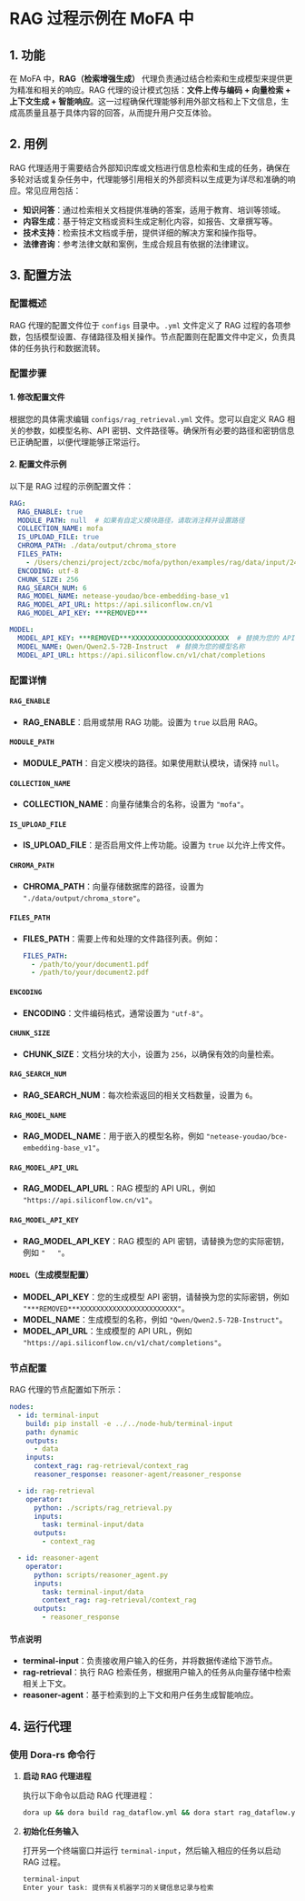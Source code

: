 # RAG 过程示例在 MoFA 中

## 1. 功能

在 MoFA 中，**RAG（检索增强生成）** 代理负责通过结合检索和生成模型来提供更为精准和相关的响应。RAG 代理的设计模式包括：**文件上传与编码 + 向量检索 + 上下文生成 + 智能响应**。这一过程确保代理能够利用外部文档和上下文信息，生成高质量且基于具体内容的回答，从而提升用户交互体验。

## 2. 用例

RAG 代理适用于需要结合外部知识库或文档进行信息检索和生成的任务，确保在多轮对话或复杂任务中，代理能够引用相关的外部资料以生成更为详尽和准确的响应。常见应用包括：

- **知识问答**：通过检索相关文档提供准确的答案，适用于教育、培训等领域。
- **内容生成**：基于特定文档或资料生成定制化内容，如报告、文章撰写等。
- **技术支持**：检索技术文档或手册，提供详细的解决方案和操作指导。
- **法律咨询**：参考法律文献和案例，生成合规且有依据的法律建议。

## 3. 配置方法

### 配置概述

RAG 代理的配置文件位于 `configs` 目录中。`.yml` 文件定义了 RAG 过程的各项参数，包括模型设置、存储路径及相关操作。节点配置则在配置文件中定义，负责具体的任务执行和数据流转。

### 配置步骤

#### 1. 修改配置文件

根据您的具体需求编辑 `configs/rag_retrieval.yml` 文件。您可以自定义 RAG 相关的参数，如模型名称、API 密钥、文件路径等。确保所有必要的路径和密钥信息已正确配置，以便代理能够正常运行。

#### 2. 配置文件示例

以下是 RAG 过程的示例配置文件：

```yaml
RAG:
  RAG_ENABLE: true
  MODULE_PATH: null  # 如果有自定义模块路径，请取消注释并设置路径
  COLLECTION_NAME: mofa
  IS_UPLOAD_FILE: true
  CHROMA_PATH: ./data/output/chroma_store
  FILES_PATH:
    - /Users/chenzi/project/zcbc/mofa/python/examples/rag/data/input/2410.02742v1.pdf
  ENCODING: utf-8
  CHUNK_SIZE: 256
  RAG_SEARCH_NUM: 6
  RAG_MODEL_NAME: netease-youdao/bce-embedding-base_v1
  RAG_MODEL_API_URL: https://api.siliconflow.cn/v1
  RAG_MODEL_API_KEY: ***REMOVED***

MODEL:
  MODEL_API_KEY: ***REMOVED***XXXXXXXXXXXXXXXXXXXXXXXX  # 替换为您的 API 密钥
  MODEL_NAME: Qwen/Qwen2.5-72B-Instruct  # 替换为您的模型名称
  MODEL_API_URL: https://api.siliconflow.cn/v1/chat/completions
```

### 配置详情

#### `RAG_ENABLE`

- **RAG_ENABLE**：启用或禁用 RAG 功能。设置为 `true` 以启用 RAG。

#### `MODULE_PATH`

- **MODULE_PATH**：自定义模块的路径。如果使用默认模块，请保持 `null`。

#### `COLLECTION_NAME`

- **COLLECTION_NAME**：向量存储集合的名称，设置为 `"mofa"`。

#### `IS_UPLOAD_FILE`

- **IS_UPLOAD_FILE**：是否启用文件上传功能。设置为 `true` 以允许上传文件。

#### `CHROMA_PATH`

- **CHROMA_PATH**：向量存储数据库的路径，设置为 `"./data/output/chroma_store"`。

#### `FILES_PATH`

- **FILES_PATH**：需要上传和处理的文件路径列表。例如：
  ```yaml
  FILES_PATH:
    - /path/to/your/document1.pdf
    - /path/to/your/document2.pdf
  ```

#### `ENCODING`

- **ENCODING**：文件编码格式，通常设置为 `"utf-8"`。

#### `CHUNK_SIZE`

- **CHUNK_SIZE**：文档分块的大小，设置为 `256`，以确保有效的向量检索。

#### `RAG_SEARCH_NUM`

- **RAG_SEARCH_NUM**：每次检索返回的相关文档数量，设置为 `6`。

#### `RAG_MODEL_NAME`

- **RAG_MODEL_NAME**：用于嵌入的模型名称，例如 `"netease-youdao/bce-embedding-base_v1"`。

#### `RAG_MODEL_API_URL`

- **RAG_MODEL_API_URL**：RAG 模型的 API URL，例如 `"https://api.siliconflow.cn/v1"`。

#### `RAG_MODEL_API_KEY`

- **RAG_MODEL_API_KEY**：RAG 模型的 API 密钥，请替换为您的实际密钥，例如 `"   "`。

#### `MODEL`（生成模型配置）

- **MODEL_API_KEY**：您的生成模型 API 密钥，请替换为您的实际密钥，例如 `"***REMOVED***XXXXXXXXXXXXXXXXXXXXXXXX"`。
- **MODEL_NAME**：生成模型的名称，例如 `"Qwen/Qwen2.5-72B-Instruct"`。
- **MODEL_API_URL**：生成模型的 API URL，例如 `"https://api.siliconflow.cn/v1/chat/completions"`。


### 节点配置

RAG 代理的节点配置如下所示：

```yaml
nodes:
  - id: terminal-input
    build: pip install -e ../../node-hub/terminal-input
    path: dynamic
    outputs:
      - data
    inputs:
      context_rag: rag-retrieval/context_rag
      reasoner_response: reasoner-agent/reasoner_response

  - id: rag-retrieval
    operator:
      python: ./scripts/rag_retrieval.py
      inputs:
        task: terminal-input/data
      outputs:
        - context_rag

  - id: reasoner-agent
    operator:
      python: scripts/reasoner_agent.py
      inputs:
        task: terminal-input/data
        context_rag: rag-retrieval/context_rag
      outputs:
        - reasoner_response
```

#### 节点说明

- **terminal-input**：负责接收用户输入的任务，并将数据传递给下游节点。
- **rag-retrieval**：执行 RAG 检索任务，根据用户输入的任务从向量存储中检索相关上下文。
- **reasoner-agent**：基于检索到的上下文和用户任务生成智能响应。


## 4. 运行代理

### 使用 Dora-rs 命令行


1. **启动 RAG 代理进程**

   执行以下命令以启动 RAG 代理进程：

   ```bash
   dora up && dora build rag_dataflow.yml && dora start rag_dataflow.yml --attach
   ```

2. **初始化任务输入**

   打开另一个终端窗口并运行 `terminal-input`，然后输入相应的任务以启动 RAG 过程。

   ```bash
   terminal-input
   Enter your task: 提供有关机器学习的关键信息记录与检索
   ```



